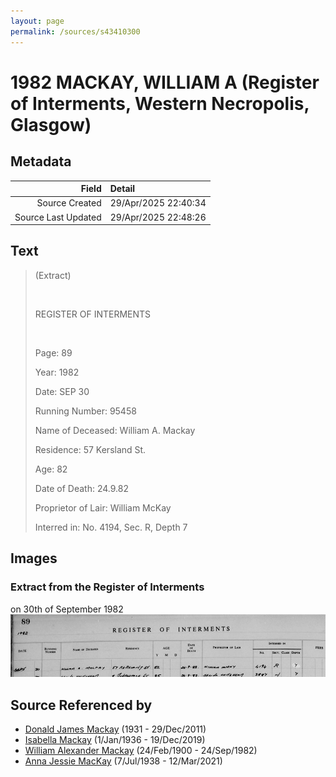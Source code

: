 ```yaml
---
layout: page
permalink: /sources/s43410300
---
```


# 1982 MACKAY, WILLIAM A (Register of Interments, Western Necropolis, Glasgow)

## Metadata
Field | Detail
---:|:---
Source Created | 29/Apr/2025 22:40:34
Source Last Updated | 29/Apr/2025 22:48:26

## Text

> (Extract)
>
> <br/>
>
> REGISTER OF INTERMENTS
>
> <br/>
>
> Page: 89
>
> Year: 1982
>
> Date: SEP 30
>
> Running Number: 95458
>
> Name of Deceased: William A. Mackay
>
> Residence: 57 Kersland St.
>
> Age: 82
>
> Date of Death: 24.9.82
>
> Proprietor of Lair: William McKay
>
> Interred in: No. 4194, Sec. R, Depth 7
>

## Images

### Extract from the Register of Interments

on 30th of September 1982
![Extract from the Register of Interments](../media/9684528.jpg)

## Source Referenced by

* [Donald James Mackay](../people/@43065376@-donald-james-mackay-b1931-d2011-12-29.md) (1931 - 29/Dec/2011)
* [Isabella Mackay](../people/@25303611@-isabella-mackay-b1936-1-1-d2019-12-19.md) (1/Jan/1936 - 19/Dec/2019)
* [William Alexander Mackay](../people/@9383584@-william-alexander-mackay-b1900-2-24-d1982-9-24.md) (24/Feb/1900 - 24/Sep/1982)
* [Anna Jessie MacKay](../people/@41265374@-anna-jessie-mackay-b1938-7-7-d2021-3-12.md) (7/Jul/1938 - 12/Mar/2021)
